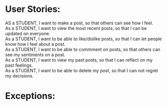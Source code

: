 # User Stories:

AS a STUDENT, I want to make a post, so that others can see how I feel. </br>
As a STUDENT, I want to view the most recent posts, so that I can be updated on everyone. </br>
As a STUDENT, I want to be able to like/dislike posts, so that I can let people know how I feel about a post. </br>
As a STUDENT, I want to be able to commment on posts, so that others can see my sentiments on a post. </br>
As a STUDENT, I want to view my past posts, so that I can reflect on my past feelings. </br>
As a STUDENT, I want to be able to delete my post, so that I can not regret my decisions. </br>

# Exceptions:
